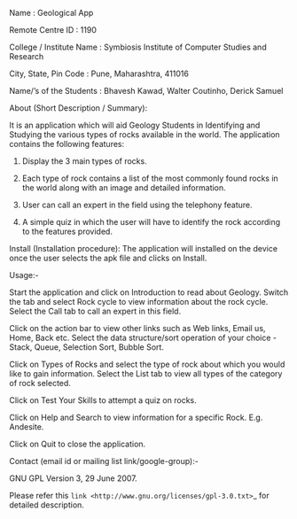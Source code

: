 Name : Geological App

Remote Centre ID  : 1190

College / Institute Name : Symbiosis Institute of Computer Studies and Research

City, State, Pin Code : Pune, Maharashtra, 411016

Name/’s of the Students : Bhavesh Kawad, Walter Coutinho, Derick Samuel

About (Short Description / Summary):

It is an application which will aid Geology Students in Identifying and Studying the various types of rocks available in the world. The application contains the following features:

1. Display the 3 main types of rocks.

2. Each type of rock contains a list of the most commonly found rocks in the world along with an image and detailed information.

3. User can call an expert in the field using the telephony feature.

4. A simple quiz in which the user will have to identify the rock according to the features provided.

Install (Installation procedure): The application will installed on the device once the user selects the apk file and clicks on Install.

Usage:-

Start the application and click on Introduction to read about Geology. Switch the tab and select Rock cycle to view information about the rock cycle. Select the Call tab to call an expert in this field.

Click on the action bar to view other links such as Web links, Email us, Home, Back etc.
Select the data structure/sort operation of your choice - Stack, Queue, Selection Sort, Bubble Sort.

Click on Types of Rocks and select the type of rock about which you would like to gain information. Select the List tab to view all types of the category of rock selected.

Click on Test Your Skills to attempt a quiz on rocks.

Click on Help and Search to view information for a specific Rock. E.g. Andesite.

Click on Quit to close the application.

Contact (email id or mailing list link/google-group):- 

GNU GPL Version 3, 29 June 2007.

Please refer this `link <http://www.gnu.org/licenses/gpl-3.0.txt>`_
for detailed description.
